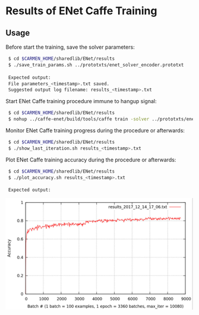 # Results of ENet Caffe Training

## Usage

Before start the training, save the solver parameters: 
```bash
 $ cd $CARMEN_HOME/sharedlib/ENet/results
 $ ./save_train_params.sh ../prototxts/enet_solver_encoder.prototxt
 
 Expected output:
 File parameters_<timestamp>.txt saved. 
 Suggested output log filename: results_<timestamp>.txt 

```

Start ENet Caffe training procedure immune to hangup signal: 
```bash
 $ cd $CARMEN_HOME/sharedlib/ENet/results
 $ nohup ../caffe-enet/build/tools/caffe train -solver ../prototxts/enet_solver_encoder.prototxt &> results_<timestamp>.txt &

```

Monitor ENet Caffe training progress during the procedure or afterwards: 
```bash
 $ cd $CARMEN_HOME/sharedlib/ENet/results
 $ ./show_last_iteration.sh results_<timestamp>.txt

```

Plot ENet Caffe training accuracy during the procedure or afterwards: 
```bash
 $ cd $CARMEN_HOME/sharedlib/ENet/results
 $ ./plot_accuracy.sh results_<timestamp>.txt
 
 Expected output:

```
 ![sample chart](sample_plot_image.jpg)
